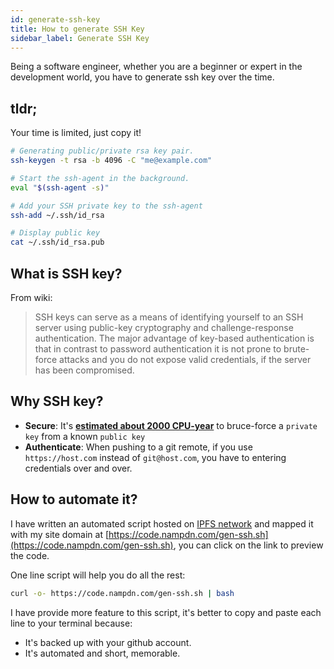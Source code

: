 ```yaml
---
id: generate-ssh-key
title: How to generate SSH Key
sidebar_label: Generate SSH Key
---
```


Being a software engineer, whether you are a beginner or expert in the development world, you have to generate ssh key over the time.

<!-- <p align="center">
    <img src="./generate-key.jpg" alt="How to generate SSH key">
    <em>Photo by unsplash.com</em>
</p> -->

## tldr;

Your time is limited, just copy it!

```bash
# Generating public/private rsa key pair.
ssh-keygen -t rsa -b 4096 -C "me@example.com"

# Start the ssh-agent in the background.
eval "$(ssh-agent -s)"

# Add your SSH private key to the ssh-agent
ssh-add ~/.ssh/id_rsa

# Display public key
cat ~/.ssh/id_rsa.pub
```

## What is SSH key?

From wiki:

> SSH keys can serve as a means of identifying yourself to an SSH server using public-key cryptography and challenge-response authentication. The major advantage of key-based authentication is that in contrast to password authentication it is not prone to brute-force attacks and you do not expose valid credentials, if the server has been compromised.

## Why SSH key?

- **Secure**: It's [**estimated about 2000 CPU-year**](https://security.stackexchange.com/a/33242) to bruce-force a `private key` from a known `public key`
- **Authenticate**: When pushing to a git remote, if you use `https://host.com` instead of `git@host.com`, you have to entering credentials over and over.

## How to automate it?

I have written an automated script hosted on [IPFS network](https://ipfs.io) and mapped it with my site domain at [https://code.nampdn.com/gen-ssh.sh](https://code.nampdn.com/gen-ssh.sh), you can click on the link to preview the code.

One line script will help you do all the rest:

```bash
curl -o- https://code.nampdn.com/gen-ssh.sh | bash
```

I have provide more feature to this script, it's better to copy and paste each line to your terminal because:

- It's backed up with your github account.
- It's automated and short, memorable.
